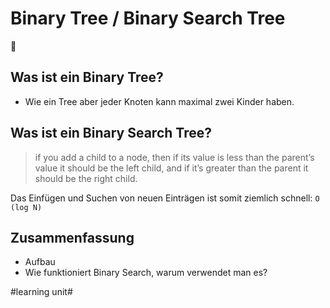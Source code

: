 # Binary Tree / Binary Search Tree
🌳

## Was ist ein Binary Tree?
- Wie ein Tree aber jeder Knoten kann maximal zwei Kinder haben.

## Was ist ein Binary Search Tree?

> if you add a child to a node, then if its value is less than the parent’s value it should be the left child, and if it’s greater than the parent it should be the right child.

Das Einfügen und Suchen von neuen Einträgen ist somit ziemlich schnell: `O (log N)`


## Zusammenfassung
- Aufbau
- Wie funktioniert Binary Search, warum verwendet man es?


#learning unit#